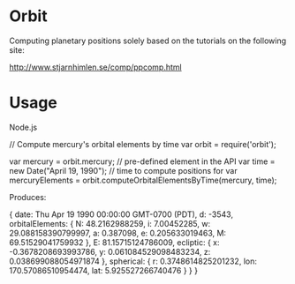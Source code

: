 Orbit
=====

Computing planetary positions solely based on the tutorials on the following site:

http://www.stjarnhimlen.se/comp/ppcomp.html

Usage
=====

Node.js

// Compute mercury's orbital elements by time
var orbit = require('orbit');

var mercury = orbit.mercury; 			// pre-defined element in the API
var time = new Date("April 19, 1990"); 	// time to compute positions for
var mercuryElements = orbit.computeOrbitalElementsByTime(mercury, time);

Produces:

{ date: Thu Apr 19 1990 00:00:00 GMT-0700 (PDT),
  d: -3543,
  orbitalElements: 
   { N: 48.2162988259,
     i: 7.00452285,
     w: 29.088158390799997,
     a: 0.387098,
     e: 0.205633019463,
     M: 69.51529041759932 },
  E: 81.15715124786009,
  ecliptic: 
   { x: -0.3678208693993786,
     y: 0.061084529098483234,
     z: 0.038699088054971874 },
  spherical: 
   { r: 0.3748614825201232,
     lon: 170.57086510954474,
     lat: 5.925527266740476 } } }